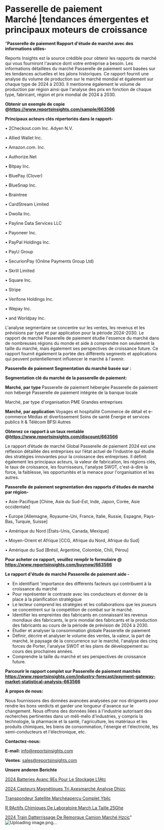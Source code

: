 # Passerelle de paiement Marché |tendances émergentes et principaux moteurs de croissance

"<strong>Passerelle de paiement Rapport d'étude de marché avec des informations utiles-</strong>

Reports Insights est la source crédible pour obtenir les rapports de marché qui vous fourniront l'avance dont votre entreprise a besoin. Les informations détaillées du marché Passerelle de paiement sont basées sur les tendances actuelles et les jalons historiques. Ce rapport fournit une analyse du volume de production sur le marché mondial et également sur chaque type de 2024 à 2030. Il mentionne également le volume de production par région ainsi que l'analyse des prix en fonction de chaque type, fabricant, région et prix mondial de 2024 à 2030.

<strong><b>Obtenir un exemple de copie @</b></strong><a href=https://www.reportsinsights.com/sample/663566><strong><b>https://www.reportsinsights.com/sample/663566</b></strong></a>

<b>Principaux acteurs clés répertoriés dans le rapport-</b>

<b> </b>• 2Checkout.com Inc. Adyen N.V.

• Allied Wallet Inc.

• Amazon.com. Inc.

• Authorize.Net

• Bitpay Inc.

• BluePay (Clover)

• BlueSnap Inc.

• Braintree

• CardStream Limited

• Dwolla Inc.

• Payline Data Services LLC

• Payoneer Inc.

• PayPal Holdings Inc.

• PayU Group

• SecurionPay (Online Payments Group Ltd)

• Skrill Limited

• Square Inc.

• Stripe

• Verifone Holdings Inc.

• Wepay Inc.

• and Worldpay Inc.

L'analyse segmentaire se concentre sur les ventes, les revenus et les prévisions par type et par application pour la période 2024-2030. Le rapport de marché Passerelle de paiement étudie l'essence du marché dans de nombreuses régions du monde et aide à comprendre non seulement la taille du marché, mais également ses perspectives de croissance future. Ce rapport fournit également la portée des différents segments et applications qui peuvent potentiellement influencer le marché à l'avenir.

<strong>Passerelle de paiement Segmentation du marché basée sur :</strong>

<strong> Segmentation clé du marché de la passerelle de paiement: </strong>

<strong> Marché, par type </strong>
Passerelle de paiement hébergée
Passerelle de paiement non hébergé
Passerelle de paiement intégrée de la banque locale

Marché, par type d'organisation
PME
Grandes entreprises

<strong> Marché, par application </strong>
Voyages et hospitalité
Commerce de détail et e-commerce
Médias et divertissement
Soins de santé
Énergie et services publics
It & Télécom
BFSI
Autres

<strong><b>Obtenez ce rapport à un taux rentable @</b></strong><a href=https://www.reportsinsights.com/discount/663566><strong><b>https://www.reportsinsights.com/discount/663566</b></strong></a>

Le rapport d’étude de marché Global Passerelle de paiement 2024 est une réflexion détaillée des entreprises sur l’état actuel de l’industrie qui étudie des stratégies innovantes pour la croissance des entreprises. Il définit également les principaux acteurs, la valeur de fabrication, les régions clés, le taux de croissance, les fournisseurs, l'analyse SWOT, c'est-à-dire la force, la faiblesse, les opportunités et la menace pour l'organisation et les autres.

<strong>Passerelle de paiement segmentation des rapports d'études de marché par région-</strong>

• Asie-Pacifique [Chine, Asie du Sud-Est, Inde, Japon, Corée, Asie occidentale]

• Europe [Allemagne, Royaume-Uni, France, Italie, Russie, Espagne, Pays-Bas, Turquie, Suisse]

• Amérique du Nord [États-Unis, Canada, Mexique]

• Moyen-Orient et Afrique [CCG, Afrique du Nord, Afrique du Sud]

• Amérique du Sud [Brésil, Argentine, Colombie, Chili, Pérou]

<strong>Pour acheter ce rapport, veuillez remplir le formulaire @   <a href=https://www.reportsinsights.com/buynow/663566>https://www.reportsinsights.com/buynow/663566</a></strong>

<strong>Le rapport d'étude de marché Passerelle de paiement aide -</strong>
<ul>
  <li>En identifiant 'importance des différents facteurs qui contribuent à la croissance du marché</li>
  <li>Pour représenter le contraste avec les conducteurs et donner de la place à la planification stratégique</li>
  <li>Le lecteur comprend les stratégies et les collaborations que les joueurs se concentrent sur la compétition de combat sur le marché.</li>
  <li>Identifier les empreintes des fabricants en connaissant les revenus mondiaux des fabricants, le prix mondial des fabricants et la production des fabricants au cours de la période de prévision de 2024 à 2030.</li>
  <li>Étudier et analyser la consommation globale Passerelle de paiement</li>
  <li>Définir, décrire et analyser le volume des ventes, la valeur, la part de marché, le paysage de la concurrence sur le marché, l'analyse des cinq forces de Porter, l'analyse SWOT et les plans de développement au cours des prochaines années.</li>
  <li>Comprendre la taille du marché et ses perspectives de croissance future.</li>
</ul>

<strong>Parcourir le rapport complet sur Passerelle de paiement marchés <a href=https://www.reportsinsights.com/industry-forecast/payment-gateway-market-statistical-analysis-663566>https://www.reportsinsights.com/industry-forecast/payment-gateway-market-statistical-analysis-663566</a></strong>

<strong>À propos de nous:</strong>

Nous fournissons des données avancées analysées par nos dirigeants pour rendre les bons verdicts et garder une longueur d'avance sur le changement. Nous offrons des données liées à l'industrie autorisant des recherches pertinentes dans un méli-mélo d'industries, y compris la technologie, la pharmacie et la santé, l'agriculture, les matériaux et les produits chimiques, les biens de consommation, l'énergie et l'électricité, les semi-conducteurs et l'électronique, etc.

<strong>Contactez-nous:</strong>

<strong>E-mail:</strong> <a href=mailto:info@reportsinsights.com>info@reportsinsights.com</a>

<strong>Ventes</strong>: <a href=mailto:sales@reportsinsights.com>sales@reportsinsights.com</a>

<strong>Unsere anderen Berichte</strong>

<a href=https://www.linkedin.com/pulse/2024-batteries-avanc%C3%A9es-pour-le-stockage-l1atc/>2024 Batteries Avanc 9Es Pour Le Stockage L1Atc</a>

<a href=https://www.linkedin.com/pulse/2024-capteurs-magnétiques-tri-axesmarché-analyse-dhizc/>2024 Capteurs Magnétiques Tri Axesmarché Analyse Dhizc</a>

<a href=https://www.linkedin.com/pulse/transpondeur-satellite-marchéaperçu-complet-ybilc/>Transpondeur Satellite Marchéaperçu Complet Ybilc</a>

<a href=https://www.linkedin.com/pulse/r%C3%A9actifs-chimiques-de-laboratoire-march%C3%A9-la-taille-25ghe/>R 9Actifs Chimiques De Laboratoire March La Taille 25Ghe</a>

<a href=https://www.linkedin.com/pulse/2024-train-datterrissage-de-remorque-camion-marché-hzcic/>2024 Train Datterrissage De Remorque Camion Marché Hzcic</a>"
![Uploading image.png…]()
